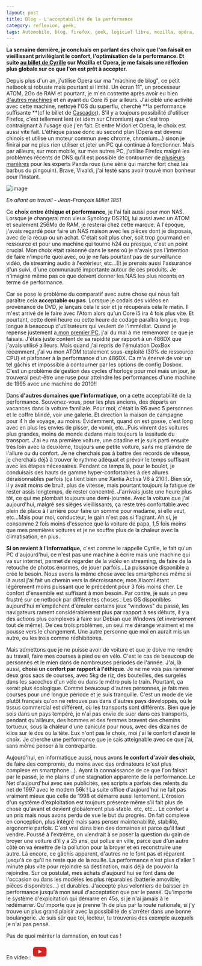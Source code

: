 ```yaml
---
layout: post
title: Blog - L'acceptabilité de la performance
category: reflexion, geek, 
tags: Automobile, blog, firefox, geek, logiciel libre, mozilla, opéra, Réflexion, synology
---
```

**La semaine dernière, je concluais en parlant des choix que l'on faisait en vieillissant privilégiant le confort, l'optimisation de la performance. Et suite <a href="https://cyrille-borne.com/au-revoir-mozilla-et-la-machine-a-2-go-de-ram/">au billet de Cyrille</a> sur Mozilla et Opera, je me faisais une réflexion plus globale sur ce que l'on est prêt à accepter.**

Depuis plus d'un an, j'utilise Opera sur ma "machine de blog", ce petit netbook si robuste mais pourtant si limité. Un écran 11", un processeur ATOM, 2Go de RAM et pourtant, je m'en contente après avoir eu bien <a href="https://cheziceman.wordpress.com/2018/02/08/informatique-des-annees-80-a-nos-jours-2002-2005/">d'autres machines</a> et en ayant du Core i5 par ailleurs. J'ai ciblé une activité avec cette machine, nettoyé l'OS du superflu, cherché **la performance suffisante **(cf le billet de <a href="https://www.blog-libre.org/2018/05/19/simplicite-volontaire/">Cascador</a>). S'il y a toujours possibilité d'utiliser Firefox, c'est tellement lent (et idem sur Chromium) que c'est trop contraignant à l'usage que j'en fait. Et entre Midori et Opera, le choix est aussi vite fait. L'éthique passe donc au second plan (Opera est devenu chinois et utilise un moteur commun avec chrome, chromium...) sinon je finirai par ne plus rien utiliser et jeter un PC qui continue à fonctionner. Mais par ailleurs, sur mon mobile, sur mes autres PC, j'utilise Firefox malgré les problèmes récents de DNS qu'il est possible de contourner de <a href="https://www.parigotmanchot.fr/2018/08/17/changer-de-serveur-dns-pourquoi-et-comment/">plusieurs manières</a> pour les experts Panda roux (une série qui marche fort chez les barbus du pingouin). Brave, Vivaldi, j'ai testé sans avoir trouvé mon bonheur pour l'instant.

![image](https://upload.wikimedia.org/wikipedia/commons/3/36/Going_to_Work_by_Jean-Fran%C3%A7ois_Millet%2C_1851-53.jpg)

*En allant an travail - Jean-François Millet 1851*

Ce **choix entre éthique et performance**, je l'ai fait aussi pour mon NAS. Lorsque je changerai mon vieux Synology DS210j, lui aussi avec un ATOM et seulement 256Mo de RAM, je resterai chez cette marque. A l'époque, j'avais regardé pour faire un NAS maison avec les pièces dont je disposais, avec de la récup ou un achat. C'était soit plus cher, soit trop gourmand en ressource et pour une machine qui tourne h24 ou presque, c'est un point crucial. Mon choix était raisonné dans le sens où je n'avais pas l'intention de faire n'importe quoi avec, où je ne fais pourtant pas de surveillance vidéo, de streaming audio à l'extérieur, etc...Et je prenais aussi l'assurance d'un suivi, d'une communauté importante autour de ces produits. Je n'imagine même pas ce que doivent donner les NAS les plus récents en terme de performance.

Car se pose le problème du comparatif avec autre chose qui nous fait paraître cela **acceptable ou pas**. Lorsque je codais des vidéos en provenance de DVD, je lançais cela le soir et je récupérais cela le matin. Il m'est arrivé de le faire avec l'Atom alors qu'un Core i5 ira 4 fois plus vite. Et pourtant, cette demi heure ou cette heure de codage paraîtra longue, trop longue à beaucoup d'utilisateurs qui veulent de l'immédiat. Quand je repense justement à<a href="https://cheziceman.wordpress.com/2017/03/16/informatique-des-annees-80-a-nos-jours-1995-1998/"> mon premier PC</a>, j'ai du mal à me remémorer ce que je faisais. J'étais juste content de sa rapidité par rapport à un 486DX que j'avais utilisé ailleurs. Mais quand j'ai repris de l'émulation DoxBox récemment, j'ai vu mon ATOM totalement sous-exploité (30% de ressource CPU) et plafonner à la performance d'un 486DX. Ca m'a énervé de voir un tel gâchis et impossible à contourner par les options de config Dosbox. C'est un problème de gestion des cycles d'horloge pour moi mais un jour, je trouverai peut-être une ruse pour atteindre les performances d'une machine de 1995 avec une machine de 2010!!

Dans **d'autres domaines que l'informatique**, on a cette acceptabilité de la performance. Souvenez-vous, pour les plus anciens, des départs en vacances dans la voiture familiale. Pour moi, c'était la R6 avec 5 personnes et le coffre blindé, voir une galerie. Et direction la maison de campagne pour 4 h de voyage, au moins. Évidemment, quand on est gosse, c'est long avec en plus les envies de pisser, de vomir, etc...Puis vinrent des voitures plus grandes, moins de monde dedans mais toujours la lassitude du transport. J'ai eu ma première voiture, une citadine et je suis parti ensuite très loin avec la deuxième, toujours une petite voiture, sans me plaindre de l'allure ou du confort. Je ne cherchais pas à battre des records de vitesse, je cherchais déjà à trouver le rythme adéquat et prévoir le temps suffisant avec les étapes nécessaires. Pendant ce temps là, pour le boulot, je conduisais des hauts de gamme hyper-confortables à des allures déraisonnables parfois (ça tient bien une Xantia Activa V6 à 210!). Bien sûr, il y avait moins de bruit, plus de vitesse, mais pourtant toujours la fatigue de rester assis longtemps, de rester concentré. J'arrivais juste une heure plus tôt, ce qui me plombait toujours une demi-journée. Avec la voiture que j'ai aujourd'hui, malgré ses sièges vieillissants, ça reste très confortable avec plein de place à l'arrière pour faire un somme pour madame, si elle veut, etc...Mais pour moi, conducteur, le gain n'est pas si flagrant. Ah si, je consomme 2 fois moins d'essence que la voiture de papa, 1,5 fois moins que mes premières voitures et je ne souffre plus de la chaleur avec la climatisation, en plus.

**Si on revient à l'informatique,** c'est comme le rappelle Cyrille, le fait qu'un PC d'aujourd'hui, ce n'est pas une machine à écrire mais une machine qui va sur internet, permet de regarder de la vidéo en streaming, de faire de la retouche de photos énormes, de jouer parfois...La puissance disponible a créé le besoin. Nous avons la même chose avec les smartphones même si là aussi j'ai fait un chemin vers la décroissance, mon Xiaomi étant légèrement moins puissant que le précédent pour 3 fois moins cher. Le confort d'ensemble est suffisant à mon besoin. Par contre, je suis un peu frustré sur ce netbook par différentes choses : Les OS disponibles aujourd'hui m'empêchent d'émuler certains jeux "windows" du passé, les navigateurs rament considérablement plus par rapport à ses débuts, il y a des actions plus complexes à faire sur Debian que Windows (et inversement tout de même). De ces trois problèmes, un seul me dérange vraiment et me pousse vers le changement. Une autre personne que moi en aurait mis un autre, ou les trois comme rédhibitoires.

Mais admettons que je ne puisse avoir de voiture et que je doive me rendre au travail, faire mes courses à pied ou en vélo. C'est le cas de beaucoup de personnes et le mien dans de nombreuses périodes de l'année. J'ai, là aussi, **choisi un confort par rapport à l'éthique**. Je ne me vois pas ramener deux gros sacs de courses, avec 5kg de riz, des bouteilles, des surgelés dans les sacoches d'un vélo ou dans le métro puis le train. Pourtant, ça serait plus écologique. Comme beaucoup d'autres personnes, je fais mes courses pour une longue période et je suis tranquille. C'est un mode de vie plutôt français qu'on ne retrouve pas dans d'autres pays développés, où le tissus commercial est différent, où les transports sont différents. Bien que je sois dans un pays tempéré, je n'ai pas envie de suer dans ces transports, pendant qu'ailleurs, des hommes et des femmes bravent des chemins tortueux, sous la chaleur d'une canicule pour nous, avec des dizaines de kilos sur le dos ou la tête. Eux n'ont pas le choix, moi j'ai le confort d'avoir le choix. Je cherche une performance que je sais atteignable avec ce que j'ai, sans même penser à la contrepartie.

Aujourd'hui, en informatique aussi, nous avons **le confort d'avoir des choix**, de faire des compromis, du moins avec des ordinateurs (c'est plus complexe en smartphone...). Ayant la connaissance de ce que l'on faisait par le passé, je me plains d'une stagnation apparente de la performance. Le Net d'aujourd'hui avec ses publicités, ses scripts a parfois des relents du net de 1997 avec le modem 56k ! La suite office d'aujourd'hui ne fait pas vraiment mieux que celle de 1998 et démarre aussi lentement. L'érosion d'un système d'exploitation est toujours présente même s'il fait plus de chose qu'avant et devient globalement plus stable. etc, etc... Le confort a un prix mais nous avons perdu de vue le but du progrès. On fait complexe en conception, plus intégré mais sans penser maintenabilité, stabilité, ergonomie parfois. C'est vrai dans bien des domaines et parce qu'il faut vendre. Poussé à l'extrême, on viendrait à se poser la question du gain de broyer une voiture d'il y a 25 ans, qui pollue en ville, parce que d'un autre côté on va émettre de la pollution pour la broyer et en reconstruire une autre. Là encore, ce gâchis apparent, d'autres ne le font pas et réparent jusqu'à ce qu'il ne reste que de la rouille. La performance n'est plus d'aller 1 minute plus vite pour rejoindre sa destination, mais déjà de pouvoir la rejoindre. Sur ce postulat, mes achats d'aujourd'hui se font dans de l'occasion ou dans les modèles les plus réparables (batterie amovible, pièces disponibles...) et durables. J'accepte plus volontiers de baisser en performance jusqu'à mon seuil d'acceptation que par le passé. Qu'importe le système d'exploitation qui démarre en 45s, si je n'ai jamais à le redémarrer. Qu'importe que je prenne 1h de plus par la route nationale, si j'y trouve un plus grand plaisir avec la possibilité de s'arrêter dans une bonne boulangerie. Je suis sûr que toi, lecteur, tu trouveras des exemple auxquels je n'ai pas pensé.

Pas de quoi mériter la damnation, en tout cas !

En video : [![video](/images/youtube.png)](https://www.youtube.com/watch?v=-0Oa5wvARSc)
